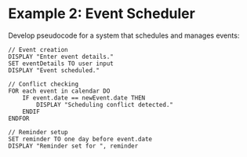
# Example 2: Event Scheduler

Develop pseudocode for a system that schedules and manages events:

```plaintext
// Event creation
DISPLAY "Enter event details."
SET eventDetails TO user input
DISPLAY "Event scheduled."

// Conflict checking
FOR each event in calendar DO
    IF event.date == newEvent.date THEN
        DISPLAY "Scheduling conflict detected."
    ENDIF
ENDFOR

// Reminder setup
SET reminder TO one day before event.date
DISPLAY "Reminder set for ", reminder
